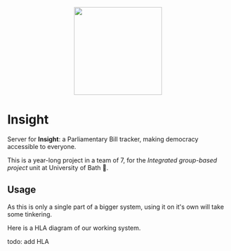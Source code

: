 <p align="center">
  <img width="200" height="200" src="res/img/icon1500x1500.png">
</p>

# Insight

Server for **Insight**: a Parliamentary Bill tracker, making democracy accessible to everyone.

This is a year-long project in a team of 7, for the *Integrated group-based project* unit at University of Bath 🛁.

## Usage

As this is only a single part of a bigger system, using it on it's own will take some tinkering. 

Here is a HLA diagram of our working system.

todo: add HLA

